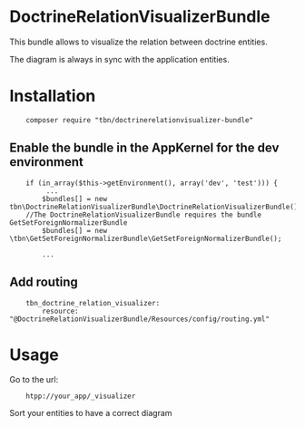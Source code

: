 # DoctrineRelationVisualizerBundle

This bundle allows to visualize the relation between doctrine entities.

The diagram is always in sync with the application entities.

# Installation

		composer require "tbn/doctrinerelationvisualizer-bundle"

## Enable the bundle in the AppKernel for the dev environment
		
		if (in_array($this->getEnvironment(), array('dev', 'test'))) {
			 ...
            $bundles[] = new tbn\DoctrineRelationVisualizerBundle\DoctrineRelationVisualizerBundle();
	    //The DoctrineRelationVisualizerBundle requires the bundle GetSetForeignNormalizerBundle
            $bundles[] = new \tbn\GetSetForeignNormalizerBundle\GetSetForeignNormalizerBundle();

            ...

## Add routing             
		tbn_doctrine_relation_visualizer:
			resource: "@DoctrineRelationVisualizerBundle/Resources/config/routing.yml"

# Usage

Go to the url:

		htpp://your_app/_visualizer
	
Sort your entities to have a correct diagram

